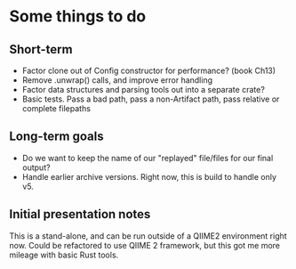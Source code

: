 # Some things to do

## Short-term

- Factor clone out of Config constructor for performance? (book Ch13)
- Remove .unwrap() calls, and improve error handling
- Factor data structures and parsing tools out into a separate crate?
- Basic tests. Pass a bad path, pass a non-Artifact path, pass relative or
complete filepaths

## Long-term goals

- Do we want to keep the name of our "replayed" file/files for our final output?
- Handle earlier archive versions. Right now, this is build to handle only v5.

## Initial presentation notes

This is a stand-alone, and can be run outside of a QIIME2 environment right now. Could be refactored to use QIIME 2 framework, but this got me more mileage with basic Rust tools.
